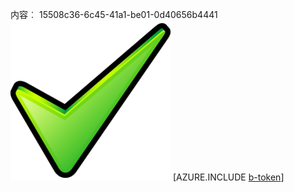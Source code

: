 内容︰ 15508c36-6c45-41a1-be01-0d40656b4441![图像](8596a9b8-4bb9-4c05-9c41-bfaa9851b50b.png)
[AZURE.INCLUDE [b-token](d2754990-6ba3-4f0b-bde3-25b7249cd155.md)]
